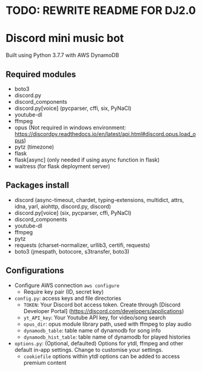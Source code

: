 # TODO: REWRITE README FOR DJ2.0
# Discord mini music bot
Built using Python 3.7.7 with AWS DynamoDB

## Required modules
- boto3
- discord.py
- discord_components
- discord.py[voice] (pycparser, cffi, six, PyNaCl)
- youtube-dl
- ffmpeg
- opus (Not required in windows environment: https://discordpy.readthedocs.io/en/latest/api.html#discord.opus.load_opus)
- pytz (timezone)
- flask
- flask[async] (only needed if using async function in flask)
- waitress (for flask deployment server)

## Packages install
- discord (async-timeout, chardet, typing-extensions, multidict, attrs, idna, yarl, aiohttp, discord.py, discord)
- discord.py[voice] (six, pycparser, cffi, PyNaCl)
- discord_components
- youtube-dl
- ffmpeg
- pytz
- requests (charset-normalizer, urllib3, certifi, requests)
- boto3 (jmespath, botocore, s3transfer, boto3)

## Configurations
- Configure AWS connection `aws configure`
    - Require key pair (ID, secret key)
- `config.py`: access keys and file directories
    - `TOKEN`: Your Discord bot access token. Create through [Discord Developer Portal] (https://discord.com/developers/applications)
    - `yt_API_key`: Your Youtube API key, for video/song search
    - `opus_dir`: opus module library path, used with ffmpeg to play audio
    - `dynamodb_table`: table name of dynamodb for song info
    - `dynamodb_hist_table`: table name of dynamodb for played histories
- `options.py`: (Optional, defaulted) Options for ytdl, ffmpeg and other default in-app settings. Change to customise your settings.
    - `cookiefile` options within ytdl options can be added to access premium content
